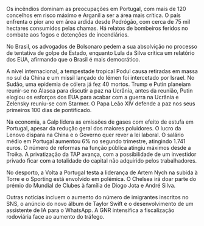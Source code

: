 Os incêndios dominam as preocupações em Portugal, com mais de 120 concelhos em risco máximo e Arganil a ser a área mais crítica. O país enfrenta o pior ano em área ardida desde Pedrógão, com cerca de 75 mil hectares consumidos pelas chamas. Há relatos de bombeiros feridos no combate aos fogos e detenções de incendiários.

No Brasil, os advogados de Bolsonaro pedem a sua absolvição no processo de tentativa de golpe de Estado, enquanto Lula da Silva critica um relatório dos EUA, afirmando que o Brasil é mais democrático.

A nível internacional, a tempestade tropical Podul causa retiradas em massa no sul da China e um míssil lançado do Iémen foi intercetado por Israel. No Sudão, uma epidemia de cólera já fez 40 mortos. Trump e Putin planeiam reunir-se no Alasca para discutir a paz na Ucrânia, antes da reunião, Putin elogiou os esforços dos EUA para acabar com a guerra na Ucrânia e Zelensky reuniu-se com Starmer. O Papa Leão XIV defende a paz nos seus primeiros 100 dias de pontificado.

Na economia, a Galp lidera as emissões de gases com efeito de estufa em Portugal, apesar da redução geral dos maiores poluidores. O lucro da Lenovo dispara na China e o Governo quer rever a lei laboral. O salário médio em Portugal aumentou 6% no segundo trimestre, atingindo 1.741 euros. O número de reformas na função pública atingiu máximos desde a Troika. A privatização da TAP avança, com a possibilidade de um investidor privado ficar com a totalidade do capital não adquirido pelos trabalhadores.

No desporto, a Volta a Portugal testa a liderança de Artem Nych na subida à Torre e o Sporting está envolvido em polémica. O Chelsea irá doar parte do prémio do Mundial de Clubes à família de Diogo Jota e André Silva.

Outras notícias incluem o aumento do número de imigrantes inscritos no SNS, o anúncio do novo álbum de Taylor Swift e o desenvolvimento de um assistente de IA para o WhatsApp. A GNR intensifica a fiscalização rodoviária face ao aumento do tráfego.